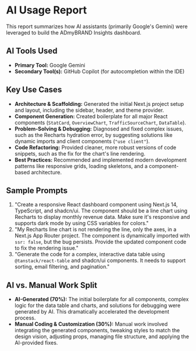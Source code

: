 # AI Usage Report

This report summarizes how AI assistants (primarily Google's Gemini) were leveraged to build the ADmyBRAND Insights dashboard.

## AI Tools Used

-   **Primary Tool:** Google Gemini
-   **Secondary Tool(s):** GitHub Copilot (for autocompletion within the IDE)

## Key Use Cases

-   **Architecture & Scaffolding:** Generated the initial Next.js project setup and layout, including the sidebar, header, and theme provider.
-   **Component Generation:** Created boilerplate for all major React components (`StatCard`, `OverviewChart`, `TrafficSourceChart`, `DataTable`).
-   **Problem-Solving & Debugging:** Diagnosed and fixed complex issues, such as the Recharts hydration error, by suggesting solutions like dynamic imports and client components (`"use client"`).
-   **Code Refactoring:** Provided cleaner, more robust versions of code snippets, such as the fix for the chart's line rendering.
-   **Best Practices:** Recommended and implemented modern development patterns like responsive grids, loading skeletons, and a component-based architecture.

## Sample Prompts

1.  "Create a responsive React dashboard component using Next.js 14, TypeScript, and shadcn/ui. The component should be a line chart using Recharts to display monthly revenue data. Make sure it's responsive and supports dark mode by using CSS variables for colors."
2.  "My Recharts line chart is not rendering the line, only the axes, in a Next.js App Router project. The component is dynamically imported with `ssr: false`, but the bug persists. Provide the updated component code to fix the rendering issue."
3.  "Generate the code for a complex, interactive data table using `@tanstack/react-table` and shadcn/ui components. It needs to support sorting, email filtering, and pagination."

## AI vs. Manual Work Split

-   **AI-Generated (70%):** The initial boilerplate for all components, complex logic for the data table and charts, and solutions for debugging were generated by AI. This dramatically accelerated the development process.
-   **Manual Coding & Customization (30%):** Manual work involved integrating the generated components, tweaking styles to match the design vision, adjusting props, managing file structure, and applying the AI-provided fixes.
